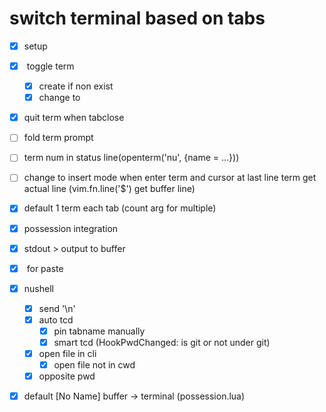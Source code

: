  # switch terminal based on tabs

 - [x] setup
 - [x] <c-t> toggle term
    - [x] create if non exist
    - [x] change to <c-x>
 - [x] quit term when tabclose
 - [ ] fold term prompt
 - [ ] term num in status line(openterm('nu', {name = ...}))
 - [ ] change to insert mode when enter term and cursor at last line
    term get actual line (vim.fn.line('$') get buffer line)
 - [x] default 1 term each tab (count arg for multiple)
 - [x] possession integration
 - [x] stdout > output to buffer
 - [x] <C-y> for paste
 - [x] nushell
    - [x] send '\n'
    - [x] auto tcd
       - [x] pin tabname manually
       - [x] smart tcd (HookPwdChanged: is git or not under git)
    - [x] open file in cli
       - [x] open file not in cwd
    - [x] opposite pwd
 - [x] default [No Name] buffer -> terminal (possession.lua)

